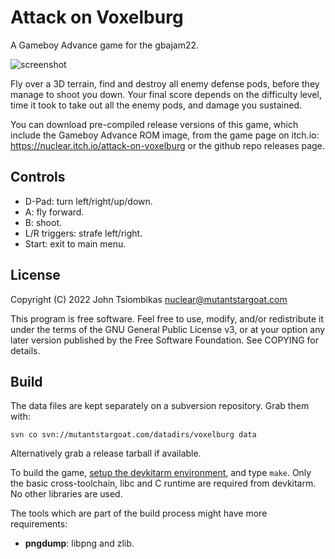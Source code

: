 Attack on Voxelburg
===================

A Gameboy Advance game for the gbajam22.

![screenshot](http://nuclear.mutantstargoat.com/sw/games/voxelburg/img/gameshot1-2x.png)

Fly over a 3D terrain, find and destroy all enemy defense pods, before they
manage to shoot you down. Your final score depends on the difficulty level, time
it took to take out all the enemy pods, and damage you sustained.

You can download pre-compiled release versions of this game, which include the
Gameboy Advance ROM image, from the game page on itch.io:
https://nuclear.itch.io/attack-on-voxelburg
or the github repo releases page.

Controls
--------
  - D-Pad: turn left/right/up/down.
  - A: fly forward.
  - B: shoot.
  - L/R triggers: strafe left/right.
  - Start: exit to main menu.

License
-------
Copyright (C) 2022 John Tsiombikas <nuclear@mutantstargoat.com>

This program is free software. Feel free to use, modify, and/or redistribute it
under the terms of the GNU General Public License v3, or at your option any
later version published by the Free Software Foundation. See COPYING for
details.

Build
-----
The data files are kept separately on a subversion repository. Grab them with:

    svn co svn://mutantstargoat.com/datadirs/voxelburg data

Alternatively grab a release tarball if available.

To build the game,
[setup the devkitarm environment](https://devkitpro.org/wiki/Getting_Started),
and type `make`. Only the basic cross-toolchain, libc and C runtime are required
from devkitarm. No other libraries are used.

The tools which are part of the build process might have more requirements:

  - **pngdump**: libpng and zlib.
